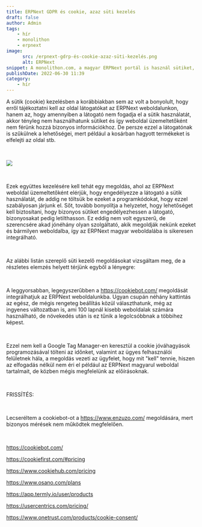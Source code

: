 ```yaml
---
title: ERPNext GDPR és cookie, azaz süti kezelés
draft: false
author: Admin
tags:
    - hír
    - monolithon
    - erpnext
image:
      src: /erpnext-gdrp-és-cookie-azaz-süti-kezelés.png
      alt: ERPNext
snippet: A monolithon.com, a magyar ERPNext portál is használ sütiket, ahogy a legtöbb internetes weboldal és az EU-s irányelvek alapján erről tájékoztatni is kell az oldal látogatóit.
publishDate: 2022-06-30 11:39
category:
    - hír
---
```


<p>A sütik (cookie) kezelésben a korábbiakban sem az volt a bonyolult, hogy erről tájékoztatni kell az oldal látogatókat az ERPNext weboldalunkon, hanem az, hogy amennyiben a látogató nem fogadja el a sütik használatát, akkor tényleg nem használhatunk sütiket és így weboldal üzemeltetőként nem férünk hozzá bizonyos információkhoz. De persze ezzel a látogatónak is szűkülnek a lehetőségei, mert például a kosárban hagyott termékeket is elfelejti az oldal stb.</p><p><br></p><p><img src="/erpnext-gdrp-és-cookie-azaz-süti-kezelés.png"></p><p><br></p><p>Ezek együttes kezelésére kell tehát egy megoldás, ahol az ERPNext weboldal üzemeltetőként elérjük, hogy engedélyezze a látogató a sütik használatát, de addig ne töltsük be ezeket a programkódokat, hogy ezzel szabályosan járjunk el. Sőt, tovább bonyolítja a helyzetet, hogy lehetőséget kell biztosítani, hogy bizonyos sütiket engedélyezhessen a látogató, bizonyosakat pedig letilthasson. Ez eddig nem volt egyszerű, de szerencsére akad jónéhány olyan szolgáltató, akik megoldják nekünk ezeket és bármilyen weboldalba, így az ERPNext magyar weboldalába is sikeresen integrálható.</p><p><br></p><p>Az alábbi listán szereplő süti kezelő megoldásokat vizsgáltam meg, de a részletes elemzés helyett térjünk egyből a lényegre:</p><p><br></p><p>A leggyorsabban, legegyszerűbben a <a href="https://cookiebot.com" rel="noopener noreferrer">https://cookiebot.com/</a> megoldását integrálhatjuk az ERPNext weboldalunkba. Ugyan csupán néhány kattintás az egész, de mégis rengeteg beállítás közül választhatunk, még az ingyenes változatban is, ami 100 lapnál kisebb weboldalak számára használható, de növekedés után is ez tűnik a legolcsóbbnak a többihez képest.</p><p><br></p><p>Ezzel nem kell a Google Tag Manager-en keresztül a cookie jóváhagyások programozásával tölteni az időnket, valamint az ügyes felhasználói felületnek hála, a megoldás vezeti az ügyfelet, hogy mit "kell" tennie, hiszen az elfogadás nélkül nem éri el például az ERPNext magyarul weboldal tartalmait, de közben mégis megfelelünk az előírásoknak.</p><p><br></p><p>FRISSÍTÉS:</p><p><br></p><p>Lecseréltem a cookiebot-ot a <a href="https://www.enzuzo.com" rel="noopener noreferrer">https://www.enzuzo.com/</a> megoldására, mert bizonyos mérések nem működtek megfelelően. </p><p><br></p><p><a href="https://cookiebot.com" rel="noopener noreferrer">https://cookiebot.com/</a></p><p><a href="https://cookiefirst.com/#pricing" rel="noopener noreferrer">https://cookiefirst.com/#pricing</a></p><p><a href="https://www.cookiehub.com/pricing" rel="noopener noreferrer">https://www.cookiehub.com/pricing</a></p><p><a href="https://www.osano.com/plans" rel="noopener noreferrer">https://www.osano.com/plans</a></p><p><a href="https://app.termly.io/user/products" rel="noopener noreferrer">https://app.termly.io/user/products</a></p><p><a href="https://usercentrics.com/pricing" rel="noopener noreferrer">https://usercentrics.com/pricing/</a></p><p><a href="https://www.onetrust.com/products/cookie-consent" rel="noopener noreferrer">https://www.onetrust.com/products/cookie-consent/</a></p>




